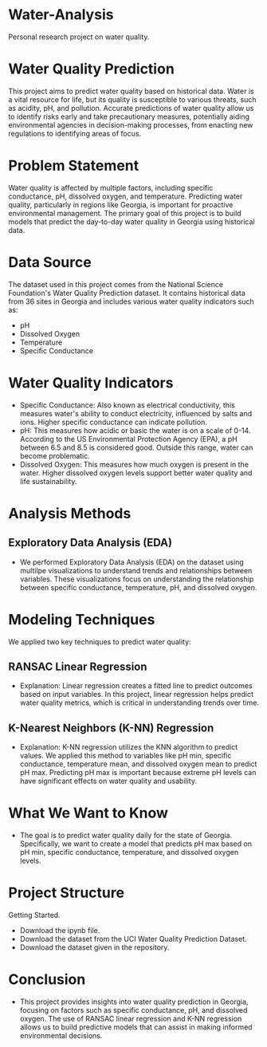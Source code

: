 # Water-Analysis
Personal research project on water quality.
# Water Quality Prediction
This project aims to predict water quality based on historical data. Water is a vital resource for life, but its quality is susceptible to various threats, such as acidity, pH, and pollution. Accurate predictions of water quality allow us to identify risks early and take precautionary measures, potentially aiding environmental agencies in decision-making processes, from enacting new regulations to identifying areas of focus.

# Problem Statement
Water quality is affected by multiple factors, including specific conductance, pH, dissolved oxygen, and temperature. Predicting water quality, particularly in regions like Georgia, is important for proactive environmental management. The primary goal of this project is to build models that predict the day-to-day water quality in Georgia using historical data.

# Data Source
The dataset used in this project comes from the National Science Foundation's Water Quality Prediction dataset. It contains historical data from 36 sites in Georgia and includes various water quality indicators such as:
- pH
- Dissolved Oxygen
- Temperature
- Specific Conductance
  
# Water Quality Indicators
- Specific Conductance: Also known as electrical conductivity, this measures water's ability to conduct electricity, influenced by salts and ions. Higher specific conductance can indicate pollution.
- pH: This measures how acidic or basic the water is on a scale of 0-14. According to the US Environmental Protection Agency (EPA), a pH between 6.5 and 8.5 is considered good. Outside this range, water can become problematic.
- Dissolved Oxygen: This measures how much oxygen is present in the water. Higher dissolved oxygen levels support better water quality and life sustainability.
# Analysis Methods
## Exploratory Data Analysis (EDA)
- We performed Exploratory Data Analysis (EDA) on the dataset using multilpe visualizations to understand trends and relationships between variables. These visualizations focus on understanding the relationship between specific conductance, temperature, pH, and dissolved oxygen.

# Modeling Techniques
We applied two key techniques to predict water quality:
## RANSAC Linear Regression
- Explanation: Linear regression creates a fitted line to predict outcomes based on input variables. In this project, linear regression helps predict water quality metrics, which is critical in understanding trends over time.
## K-Nearest Neighbors (K-NN) Regression
- Explanation: K-NN regression utilizes the KNN algorithm to predict values. We applied this method to variables like pH min, specific conductance, temperature mean, and dissolved oxygen mean to predict pH max. Predicting pH max is important because extreme pH levels can have significant effects on water quality and usability.
# What We Want to Know
- The goal is to predict water quality daily for the state of Georgia. Specifically, we want to create a model that predicts pH max based on pH min, specific conductance, temperature, and dissolved oxygen levels.

# Project Structure
Getting Started.
- Download the ipynb file.
- Download the dataset from the UCI Water Quality Prediction Dataset.
- Download the dataset given in the repository.

# Conclusion
- This project provides insights into water quality prediction in Georgia, focusing on factors such as specific conductance, pH, and dissolved oxygen. The use of RANSAC linear regression and K-NN regression allows us to build predictive models that can assist in making informed environmental decisions.
